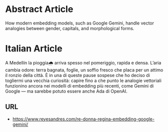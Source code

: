# Abstract Article
How modern embedding models, such as Google Gemini, handle vector analogies between gender, capitals, and morphological forms.

# Italian Article
A Medellín la pioggia🌧️ arriva spesso nel pomeriggio, rapida e densa. L’aria cambia odore: terra bagnata, foglie, un soffio fresco che placa per un attimo il ronzio della città. È in una di queste pause sospese che ho deciso di togliermi una vecchia curiosità: capire fino a che punto le analogie vettoriali funzionino ancora nei modelli di embedding più recenti, come Gemini di Google — ma sarebbe potuto essere anche Ada di OpenAI.

## URL
- https://www.reyesandres.com/re-donna-regina-embedding-google-gemini/
